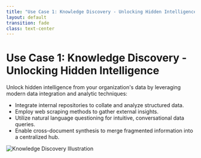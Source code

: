 ```yaml
---
title: "Use Case 1: Knowledge Discovery - Unlocking Hidden Intelligence"
layout: default
transition: fade
class: text-center
---
```


# Use Case 1: Knowledge Discovery - Unlocking Hidden Intelligence

Unlock hidden intelligence from your organization's data by leveraging modern data integration and analytic techniques:

- Integrate internal repositories to collate and analyze structured data.
- Employ web scraping methods to gather external insights.
- Utilize natural language questioning for intuitive, conversational data queries.
- Enable cross-document synthesis to merge fragmented information into a centralized hub.

![Knowledge Discovery Illustration](/public/images/knowledge-discovery.png)

<!-- 
Speaker Notes:
In this slide, we detail the 'Knowledge Discovery' use case, emphasizing its role in unlocking hidden intelligence. Begin by explaining how internal repositories are integrated to collect vital data across the organization. Discuss the importance of web scraping to retrieve relevant external information, which complements the internal data sources. Highlight how natural language questioning facilitates easier interaction with the system, making data queries more accessible and efficient. Conclude by describing cross-document synthesis, which consolidates scattered data points into a unified knowledge hub, ultimately driving smarter, data-driven decision-making.
-->